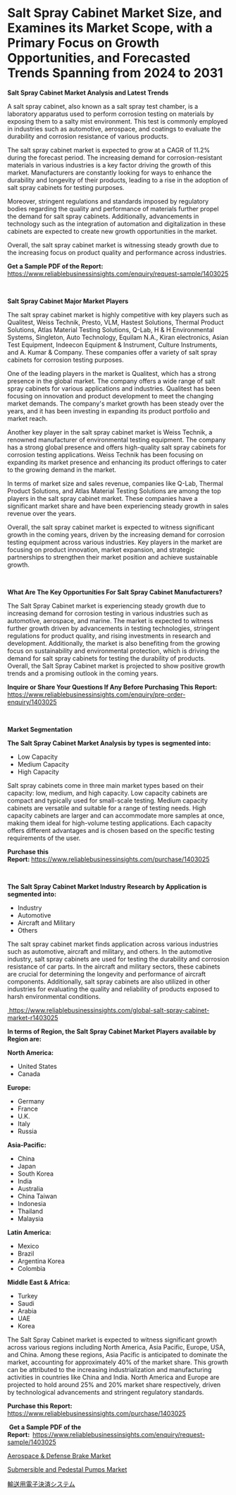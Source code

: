 <p><h1>Salt Spray Cabinet Market Size, and Examines its Market Scope, with a Primary Focus on Growth Opportunities, and Forecasted Trends Spanning from 2024 to 2031</h1></p><p><strong>Salt Spray Cabinet Market Analysis and Latest Trends</strong></p>
<p><p>A salt spray cabinet, also known as a salt spray test chamber, is a laboratory apparatus used to perform corrosion testing on materials by exposing them to a salty mist environment. This test is commonly employed in industries such as automotive, aerospace, and coatings to evaluate the durability and corrosion resistance of various products.</p><p>The salt spray cabinet market is expected to grow at a CAGR of 11.2% during the forecast period. The increasing demand for corrosion-resistant materials in various industries is a key factor driving the growth of this market. Manufacturers are constantly looking for ways to enhance the durability and longevity of their products, leading to a rise in the adoption of salt spray cabinets for testing purposes.</p><p>Moreover, stringent regulations and standards imposed by regulatory bodies regarding the quality and performance of materials further propel the demand for salt spray cabinets. Additionally, advancements in technology such as the integration of automation and digitalization in these cabinets are expected to create new growth opportunities in the market.</p><p>Overall, the salt spray cabinet market is witnessing steady growth due to the increasing focus on product quality and performance across industries.</p></p>
<p><strong>Get a Sample PDF of the Report:&nbsp;</strong> <a href="https://www.reliablebusinessinsights.com/enquiry/request-sample/1403025">https://www.reliablebusinessinsights.com/enquiry/request-sample/1403025</a></p>
<p>&nbsp;</p>
<p><strong>Salt Spray Cabinet Major Market Players</strong></p>
<p><p>The salt spray cabinet market is highly competitive with key players such as Qualitest, Weiss Technik, Presto, VLM, Hastest Solutions, Thermal Product Solutions, Atlas Material Testing Solutions, Q-Lab, H & H Environmental Systems, Singleton, Auto Technology, Equilam N.A., Kiran electronics, Asian Test Equipment, Indeecon Equipment & Instrument, Culture Instruments, and A. Kumar & Company. These companies offer a variety of salt spray cabinets for corrosion testing purposes.</p><p>One of the leading players in the market is Qualitest, which has a strong presence in the global market. The company offers a wide range of salt spray cabinets for various applications and industries. Qualitest has been focusing on innovation and product development to meet the changing market demands. The company's market growth has been steady over the years, and it has been investing in expanding its product portfolio and market reach.</p><p>Another key player in the salt spray cabinet market is Weiss Technik, a renowned manufacturer of environmental testing equipment. The company has a strong global presence and offers high-quality salt spray cabinets for corrosion testing applications. Weiss Technik has been focusing on expanding its market presence and enhancing its product offerings to cater to the growing demand in the market.</p><p>In terms of market size and sales revenue, companies like Q-Lab, Thermal Product Solutions, and Atlas Material Testing Solutions are among the top players in the salt spray cabinet market. These companies have a significant market share and have been experiencing steady growth in sales revenue over the years.</p><p>Overall, the salt spray cabinet market is expected to witness significant growth in the coming years, driven by the increasing demand for corrosion testing equipment across various industries. Key players in the market are focusing on product innovation, market expansion, and strategic partnerships to strengthen their market position and achieve sustainable growth.</p></p>
<p>&nbsp;</p>
<p><strong>What Are The Key Opportunities For Salt Spray Cabinet Manufacturers?</strong></p>
<p><p>The Salt Spray Cabinet market is experiencing steady growth due to increasing demand for corrosion testing in various industries such as automotive, aerospace, and marine. The market is expected to witness further growth driven by advancements in testing technologies, stringent regulations for product quality, and rising investments in research and development. Additionally, the market is also benefiting from the growing focus on sustainability and environmental protection, which is driving the demand for salt spray cabinets for testing the durability of products. Overall, the Salt Spray Cabinet market is projected to show positive growth trends and a promising outlook in the coming years.</p></p>
<p><strong>Inquire or Share Your Questions If Any Before Purchasing This Report:</strong> <a href="https://www.reliablebusinessinsights.com/enquiry/pre-order-enquiry/1403025">https://www.reliablebusinessinsights.com/enquiry/pre-order-enquiry/1403025</a></p>
<p>&nbsp;</p>
<p><strong>Market Segmentation</strong></p>
<p><strong>The Salt Spray Cabinet Market Analysis by types is segmented into:</strong></p>
<p><ul><li>Low Capacity</li><li>Medium Capacity</li><li>High Capacity</li></ul></p>
<p><p>Salt spray cabinets come in three main market types based on their capacity: low, medium, and high capacity. Low capacity cabinets are compact and typically used for small-scale testing. Medium capacity cabinets are versatile and suitable for a range of testing needs. High capacity cabinets are larger and can accommodate more samples at once, making them ideal for high-volume testing applications. Each capacity offers different advantages and is chosen based on the specific testing requirements of the user.</p></p>
<p><strong>Purchase this Report:&nbsp;</strong><a href="https://www.reliablebusinessinsights.com/purchase/1403025">https://www.reliablebusinessinsights.com/purchase/1403025</a></p>
<p>&nbsp;</p>
<p><strong>The Salt Spray Cabinet Market Industry Research by Application is segmented into:</strong></p>
<p><ul><li>Industry</li><li>Automotive</li><li>Aircraft and Military</li><li>Others</li></ul></p>
<p><p>The salt spray cabinet market finds application across various industries such as automotive, aircraft and military, and others. In the automotive industry, salt spray cabinets are used for testing the durability and corrosion resistance of car parts. In the aircraft and military sectors, these cabinets are crucial for determining the longevity and performance of aircraft components. Additionally, salt spray cabinets are also utilized in other industries for evaluating the quality and reliability of products exposed to harsh environmental conditions.</p></p>
<p><a href="https://www.reliablebusinessinsights.com/global-salt-spray-cabinet-market-r1403025">&nbsp;https://www.reliablebusinessinsights.com/global-salt-spray-cabinet-market-r1403025</a></p>
<p><strong>In terms of Region, the Salt Spray Cabinet Market Players available by Region are:</strong></p>
<p>
    <p> <strong> North America: </strong>
        <ul>
            <li>United States</li>
            <li>Canada</li>
        </ul>
        </p> 
    <p> <strong> Europe: </strong>
        <ul>
            <li>Germany</li>
            <li>France</li>
            <li>U.K.</li>
            <li>Italy</li>
            <li>Russia</li>
        </ul>
        </p> 
    <p> <strong> Asia-Pacific: </strong>
        <ul>
            <li>China</li>
            <li>Japan</li>
            <li>South Korea</li>
            <li>India</li>
            <li>Australia</li>
            <li>China Taiwan</li>
            <li>Indonesia</li>
            <li>Thailand</li>
            <li>Malaysia</li>
        </ul>
        </p> 
    <p> <strong> Latin America: </strong>
        <ul>
            <li>Mexico</li>
            <li>Brazil</li>
            <li>Argentina Korea</li>
            <li>Colombia</li>
        </ul>
        </p> 
    <p> <strong> Middle East & Africa: </strong>
        <ul>
            <li>Turkey</li>
            <li>Saudi</li>
            <li>Arabia</li>
            <li>UAE</li>
            <li>Korea</li>
        </ul>
    </p>
    </p>
<p><p>The Salt Spray Cabinet market is expected to witness significant growth across various regions including North America, Asia Pacific, Europe, USA, and China. Among these regions, Asia Pacific is anticipated to dominate the market, accounting for approximately 40% of the market share. This growth can be attributed to the increasing industrialization and manufacturing activities in countries like China and India. North America and Europe are projected to hold around 25% and 20% market share respectively, driven by technological advancements and stringent regulatory standards.</p></p>
<p><strong>Purchase this Report: </strong><a href="https://www.reliablebusinessinsights.com/purchase/1403025">https://www.reliablebusinessinsights.com/purchase/1403025</a></p>
<p>&nbsp;<strong>Get a Sample PDF of the Report:&nbsp;&nbsp;</strong><a href="https://www.reliablebusinessinsights.com/enquiry/request-sample/1403025">https://www.reliablebusinessinsights.com/enquiry/request-sample/1403025</a></p>
<p><strong></strong></p>
<p><p><a href="https://www.linkedin.com/pulse/aerospace-amp-defense-brake-market-report-reveals-latest-trends-neiee">Aerospace & Defense Brake Market</a></p><p><a href="https://www.linkedin.com/pulse/submersible-pedestal-pumps-market-insights-cagr-trends-growth-ak8se">Submersible and Pedestal Pumps Market</a></p><p><a href="https://github.com/WhitneyMurphy1982/Market-Research-Report-List-1/blob/main/5819133114207.md">輸送用電子決済システム</a></p></p>